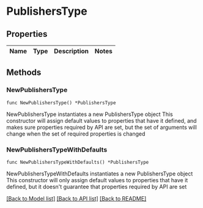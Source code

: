 # PublishersType

## Properties

Name | Type | Description | Notes
------------ | ------------- | ------------- | -------------

## Methods

### NewPublishersType

`func NewPublishersType() *PublishersType`

NewPublishersType instantiates a new PublishersType object
This constructor will assign default values to properties that have it defined,
and makes sure properties required by API are set, but the set of arguments
will change when the set of required properties is changed

### NewPublishersTypeWithDefaults

`func NewPublishersTypeWithDefaults() *PublishersType`

NewPublishersTypeWithDefaults instantiates a new PublishersType object
This constructor will only assign default values to properties that have it defined,
but it doesn't guarantee that properties required by API are set


[[Back to Model list]](../README.md#documentation-for-models) [[Back to API list]](../README.md#documentation-for-api-endpoints) [[Back to README]](../README.md)


